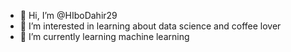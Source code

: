 - 👋 Hi, I’m @HIboDahir29
- 👀 I’m interested in learning about data science and coffee lover
- 🌱 I’m currently learning machine learning

<!---
HIboDahir29/HIboDahir29 is a ✨ special ✨ repository because its `README.md` (this file) appears on your GitHub profile.
You can click the Preview link to take a look at your changes.
--->
